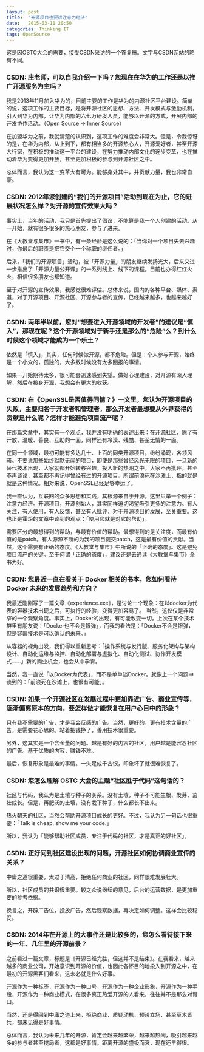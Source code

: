 ```yaml
---
layout: post
title:  "开源项目也要讲注意力经济"
date:   2015-03-11 20:50
categories: Thinking IT
tags: OpenSource
---
```


这是因OSTC大会的需要，接受CSDN采访的一个答复稿。文字与CSDN网站的略有不同。

###  CSDN: 庄老师，可以自我介绍一下吗？您现在在华为的工作还是以推广开源服务为主吗？

我是2013年11月加入华为的，目前主要的工作是华为的内源社区平台建设。简单的说，这项工作的主要目标，是将开源社区的思想、方法、开发模式与激励机制，引入到华为内部，让华为内部的六七万研发人员，能够以开源的方式，开展内部的开发协作活动。（Open Source -> Inner Source）

在加盟华为之前，我就清楚的认识到，这项工作的难度会非常大。但是，令我惊讶的是，在华为内部，从上到下，都有相当多的开源热心人，开源爱好者，甚至开源大行家，在积极的推动这一平台的建设，在努力推动内部文化的逐步变革，也在推动着华为变得更加开放，甚至更加积极的参与到开源社区之中。

总体而言，我认为这一变革大有可为。能够身处其中，并贡献力量，我也非常自豪。

###  CSDN: 2012年您创建的“我们的开源项目”活动到现在为止，它的进展状况怎么样？对开源的宣传效果大吗？

事实上，当年的活动，我只是首先提出了倡议，不能算是我一个人创建的活动。从一开始，就有很多很多的热心朋友，参与了进来。

在《大教堂与集市》一书中，有一条经验是这么说的：「当你对一个项目失去兴趣时，你最后的职责是把它交个一个称职的继任者。」

后来，「我们的开源项目」活动，被「开源力量」的朋友继续发扬光大，后来又进一步推出了「开源力量公开课」的一系列线上、线下的课程。目前也办得红红火火，相信很多朋友也都知道。

至于对开源的宣传效果，我感觉很难评估。总体来说，国内的各种平台、媒体、渠道，对于开源项目、开源社区、开源参与者的宣传，已经越来越多，也越来越好了。

###  CSDN: 两年半以前，您对“想要进入开源领域的开发者”的建议是“慎入”，那现在呢？这个开源领域对于新手还是那么的“危险”么？到什么时候这个领域才能成为一个乐土？

依然是「慎入」，其实，任何时候做开源，都不危险。但是：个人参与开源，始终是一个小众的，孤独的，大多数时候没有太多回报的事情。

如果一开始期待太多，很可能会迅速感到失望。做好心理建设，对开源有深入理解，然后在投身开源，我想会有更大的收获。

###  CSDN: 在《OpenSSL是否值得同情？》一文里，您认为开源项目的失败，主要归咎于开发者和管理者，那么开发者最想要从外界获得的贡献是什么呢？怎样才能避免项目流产呢？

在那篇文章中，其实有一个观点，我并没有明确的表述出来：在开源社区，除了有开放、温暖、善良、互助的一面，同样还有冷漠、残酷、甚至无情的一面。

在同一个领域，最初可能有多达几十、上百的同类开源项目，纷纷涌现，各领风骚。不要说那些始终默默无闻的项目，即使是那些曾经风光无限的项目，一旦新的替代技术出现，大家就都开始转移兴趣，投入新的热潮之中。大家不再批评，甚至不再谈论，甚至都不再记得曾经有过的开源项目。所谓前浪死在沙滩上，指的就是就是这种情况。相对来说，OpenSSL已经足够幸运了。

我一直认为，互联网的众多思想和实践，其根源来自于开源。这里只举一个例子：注意力经济。开源项目，开源创始人，其实同样迫切渴望吸引更多的注意力。有人关注，有人使用，有人反馈，甚至有人批评，对于开源项目的发展，至关重要。这也正是霍炬的文章中谈到的观点：「使用它就是对它的帮助」。

需要区分的最想得到的帮助，与最有价值的帮助。最想得到的是关注度，而最有价值的是patch。有人源源不断的为我的项目提交patch，这是最有价值的贡献。当然，这个需要有正确的态度。《大教堂与集市》中所说的「正确的态度」。这是避免项目流产的关键。至于何谓「正确的态度」，建议还是去通读《大教堂与集市》全书为好。

###  CSDN: 您最近一直在看关于 Docker 相关的书本，您如何看待 Docker 未来的发展趋势和方向？

我最近刚刚写了一篇文章《experience.exe》，是讨论一个现象：在以docker为代表的容器技术出现之后，可执行的经验，变得更加容易了。
当然，这仅仅是非常窄的一个观察角度。事实上，Docker的出现，有可能改变一切。上次在某个技术群里有朋友说：「Docker也不会是银弹」，而我的看法是：「Docker不会是银弹，但是容器技术是可以确认的未来。」

从容器的视角出发，我们得以重新思考：「操作系统与发行版、服务化架构与架构设计、自动化运维与监控、自动化部署与虚拟化、自动化测试、协作开发模式......」新的商业机会，也会从中孕育。

当然，我一直说「以Docker为代表」，而不是单单谈Docker。就像上一个问题中谈到的：「前浪死在沙滩上，也很有可能」。

###  CSDN: 如果一个开源社区在发展过程中更加靠近广告、商业宣传等，逐渐偏离原本的方向，要怎样做才能恢复在用户心目中的形象？

只有我不需要的广告，才是我会反感的广告。当然，更好的，更有技术含量的广告，是需要花心思的。站着把钱挣了，善用技术很重要。

另外，这其实是一个含金量的问题。越是有好的内容的社区，用户越是能容忍社区的广告。基于优质的内容，赚钱不难。

最后，恢复形象是最难的事情。一失足成千古恨，印象坏了就很难恢复了。

###  CSDN: 您怎么理解 OSTC 大会的主题“社区胜于代码”这句话的？

社区与代码，我认为是土壤与种子的关系。没有土壤，种子不可能生根、发芽、茁壮成长。但是，再肥沃的土壤，没有栽下种子，什么都长不出来。

热火朝天的社区，当然会帮助开源项目成长的更好。不过，我认为另一句话也很重要：「Talk is cheap, show me your code.」

所以，我认为「能够帮助社区成员，专注于代码的社区，才是真正的好社区」。

###  CSDN: 正好问到社区建设出现的问题，开源社区如何协调商业宣传的关系？

中庸之道很重要，太过于清高，拒绝任何商业的社区，同样很难发展壮大。

所以，社区成员的共识很重要。较之众说纷纭的意见，后台的运营数据，是更加重要的参考依据。

换言之，开辟广告位，投放广告，然后观察数据，再决定如何调整。这样会比较稳妥。

###  CSDN: 2014年在开源上的大事件还是比较多的，您怎么看待接下来的一年、几年里的开源前景？

之前看过一篇文章，标题是《开源已经完胜，但这并不是结束》。在我看来，越来越多的商业公司，开始意识到开源的价值，也因此各怀目的地投入到开源之中，在最初的开源黑客们看来，这未必就是什么好事。

开源作为一种标签，开源作为一种口号，开源作为一种企业形象，开源作为一种手段，开源作为一种商业模式，在很多真正热爱开源的人看来，往往并不是那么对胃口。

当然，还是得回到中庸之道上来，拒绝商业、质疑动机、预设立场、甚至草木皆兵，都未见得是好事情。

总体而言，我认为未来几年的开源，肯定会越来越繁荣，越来越热闹，吸引越来越多的参与者甚至搅局者，这都是好事情。距离开源的盛极而衰，现在还早得很。